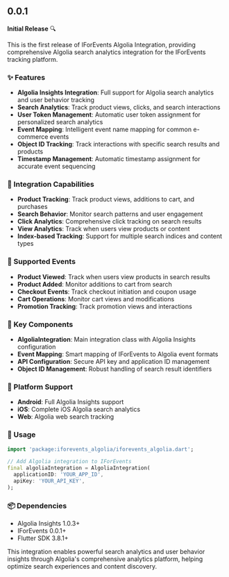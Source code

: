 ## 0.0.1

**Initial Release** 🔍

This is the first release of IForEvents Algolia Integration, providing comprehensive Algolia search analytics integration for the IForEvents tracking platform.

### ✨ Features

* **Algolia Insights Integration**: Full support for Algolia search analytics and user behavior tracking
* **Search Analytics**: Track product views, clicks, and search interactions
* **User Token Management**: Automatic user token assignment for personalized search analytics
* **Event Mapping**: Intelligent event name mapping for common e-commerce events
* **Object ID Tracking**: Track interactions with specific search results and products
* **Timestamp Management**: Automatic timestamp assignment for accurate event sequencing

### 🔌 Integration Capabilities

* **Product Tracking**: Track product views, additions to cart, and purchases
* **Search Behavior**: Monitor search patterns and user engagement
* **Click Analytics**: Comprehensive click tracking on search results
* **View Analytics**: Track when users view products or content
* **Index-based Tracking**: Support for multiple search indices and content types

### 🎯 Supported Events

* **Product Viewed**: Track when users view products in search results
* **Product Added**: Monitor additions to cart from search
* **Checkout Events**: Track checkout initiation and coupon usage
* **Cart Operations**: Monitor cart views and modifications
* **Promotion Tracking**: Track promotion views and interactions

### 🚀 Key Components

* **AlgoliaIntegration**: Main integration class with Algolia Insights configuration
* **Event Mapping**: Smart mapping of IForEvents to Algolia event formats
* **API Configuration**: Secure API key and application ID management
* **Object ID Management**: Robust handling of search result identifiers

### 📱 Platform Support

* **Android**: Full Algolia Insights support
* **iOS**: Complete iOS Algolia search analytics
* **Web**: Algolia web search tracking

### 🔧 Usage

```dart
import 'package:iforevents_algolia/iforevents_algolia.dart';

// Add Algolia integration to IForEvents
final algoliaIntegration = AlgoliaIntegration(
  applicationID: 'YOUR_APP_ID',
  apiKey: 'YOUR_API_KEY',
);
```

### 📦 Dependencies

* Algolia Insights 1.0.3+
* IForEvents 0.0.1+
* Flutter SDK 3.8.1+

This integration enables powerful search analytics and user behavior insights through Algolia's comprehensive analytics platform, helping optimize search experiences and content discovery.
